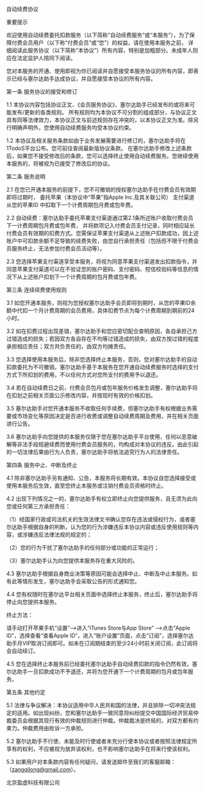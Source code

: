 自动续费协议

重要提示

欢迎使用自动续费委托扣款服务（以下简称“自动续费服务”或“本服务”），为了保障付费会员用户（以下称“付费会员”或“您”）的权益，请在使用本服务之前， 详细阅读此服务协议（以下简称“本协议”）所有内容，特别是加粗部分。未成年人则应在法定监护人陪同下阅读。

您对本服务的开通、使用即视为你已阅读并自愿接受本服务协议的所有内容，即表示已经与塞尔达助手达成协议，并自愿接受本协议的所有内容。

第一条 服务协议的接受和修订

1.1 本协议内容包括协议正文、《会员服务协议》、塞尔达助手已经发布的或将来可能发布/更新的各类规则。 所有规则均为本协议不可分割的组成部分，与协议正文具有同等法律效力，本协议正文与前述规则存在冲突的，以本协议正文为准。除另行明确声明外，您使用自动续费服务均受本协议约束。

1.2 本协议及相关服务条款如由于业务发展需要进行修订的，塞尔达助手将在1TodoS平台公布。您可前往查阅最新版协议条款。 在塞尔达助手修改上述条款后，如果您不接受修改后的条款，您可以选择终止使用自动续费服务。您继续使用本服务的，将被视为已接受了修改后的协议。

第二条 服务说明

2.1 在您已开通本服务的前提下，您不可撤销的授权塞尔达助手在付费会员有效期即将过期时， 委托苹果（本协议中“苹果”指Apple Inc.及其关联公司） 支付渠道从您的苹果ID 中扣取下一个计费周期包月费或包年费。

2.2 自动续费：塞尔达助手委托苹果支付渠道通过第2.1条所述账户收取付费会员下一计费周期包月费或包年费， 并将款项记入付费会员支付记录，同时相应延长付费会员有效期的扣费方式。您需保证苹果支付渠道从上述账户扣款成功，因上述账户中可扣款余额不足导致的续费失败，由您自行承担责任（包括但不限于付费会员服务终止，无法参加付费会员活动等）。

2.3 您选择苹果支付渠道享受本服务，将视为同意苹果支付渠道发出扣款指令，并同意苹果支付渠道可以在不验证您的账户密码、支付密码、短信校验码等信息的情况下从上述账户扣划下一个计费周期的包月费或包年费。

第三条 连续续费使用规则

3.1 如您开通本服务，则视为您授权塞尔达助手会员即将到期时，从您的苹果ID余额中代扣一个月计费周期的会员费用，具体扣费节点为每个计费周期到期前的24小时。

3.2 如在扣费过程出现差错，塞尔达助手和您应密切配合查明原因，各自承担己方过错造成的损失；若因双方各自存在不均等过错造成的损失，由双方按过错的程度承担相应责任；双方共负责任的，由双方均摊责任。

3.3 您选择使用本服务后，除非您选择终止本服务，否则，您对塞尔达助手的自动扣款委托为不可撤销，塞尔达助手基于本服务在您开通自动续费服务时选择的支付方式下所扣划的费用，不以任何方式对您所支付的费用予以退还。

3.4 若在自动续费日之前，付费会员包月或包年服务价格发生调整，塞尔达助手将在扣划之前相关页面公示修改内容，并按现时有效的价格扣划。

3.5 塞尔达助手对您开通本服务不收取任何手续费，但塞尔达助手有权根据业务需要或市场变化等原因决定是否进行收费或调整自动续费周期及费用，并在相关页面进行公告。

3.6 塞尔达助手向您提供的本服务仅限于您在塞尔达助手平台使用，任何以恶意破解等非法手段规避续费而使用付费会员服务的，均构成对本协议的违反。由此引起的一切法律后果由行为人负责，塞尔达助手将依法追究行为人的法律责任。

第四条 服务中止、中断及终止

4.1 除非塞尔达助手另有通知、公告，本服务将长期有效。本协议自您选择接受或使用本服务后生效，直至您终止本服务或注销付费会员资格时终止。

4.2 出现下列情况之一的，塞尔达助手有权立即终止向您提供服务，且无须为此向您或任何第三方承担责任：

（1）经国家行政或司法机关的生效法律文书确认您存在违法或侵权行为，或者塞尔达助手根据自身的判断，认为您的行为涉嫌违反本协议内容或违反使用规则等内容，或涉嫌违反法律法规的规定的；

（2）您的行为干扰了塞尔达助手的任何部分或功能的正常运行；

（3）塞尔达助手认为向您提供本服务存在重大风险的。

4.3 塞尔达助手根据自身商业决策等原因可能会选择中止、中断及中止本服务。如有此等情形发生，塞尔达助手会采取公告的形式通知您。

4.4 您有权随时在塞尔达平台相关页面中选择终止本服务，终止后，塞尔达助手将停止向您提供本服务。

终止方法：

请手动打开苹果手机“设置”——>进入“iTunes Store与App Store” ——>点击“Apple ID”，选择查看“查看Apple ID”，进入“账户设置”页面，点击“订阅”，选择塞尔达助手月VIP取消订阅即可。如未在订阅期结束的至少24小时前关闭订阅，此订阅将会自动续订。

4.5 您在选择终止本服务前已经委托塞尔达助手自动续费扣款的指令仍然有效，塞尔达助手一旦扣款成功不予退还，并将为您开通下一个计费周期的包月或包年服务。

第五条 其他约定

5.1 法律与争议解决：本协议适用中华人民共和国的法律，并且排除一切冲突法规定的适用。如出现纠纷，您和塞尔达助手一致同意将纠纷提交中国国际经济贸易仲裁委员会根据其现行有效的仲裁规则进行仲裁。仲裁裁决是终局的，对双方都有约束力。仲裁费用由败诉一方承担。

5.2 塞尔达助手不行使、未能及时行使或者未充分行使本协议或者按照法律规定所享有的权利，不应被视为放弃该权利，也不影响塞尔达助手在将来行使该权利。

5.3 如果用户对本条款内容有任何疑问，请发送邮件至我们的客服邮箱：（zangqilong@gmail.com）。

北京盈虚科技有限公司